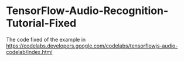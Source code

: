 # TensorFlow-Audio-Recognition-Tutorial-Fixed
The code fixed of the example in https://codelabs.developers.google.com/codelabs/tensorflowjs-audio-codelab/index.html
